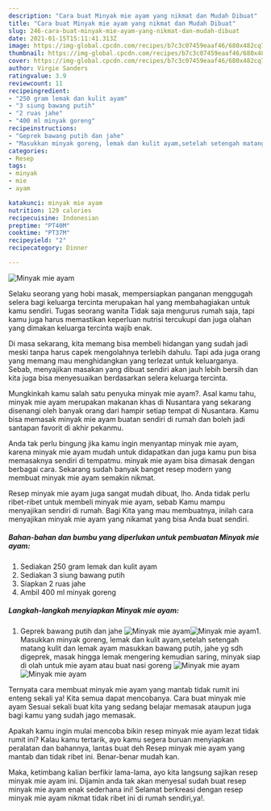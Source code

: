 ```yaml
---
description: "Cara buat Minyak mie ayam yang nikmat dan Mudah Dibuat"
title: "Cara buat Minyak mie ayam yang nikmat dan Mudah Dibuat"
slug: 246-cara-buat-minyak-mie-ayam-yang-nikmat-dan-mudah-dibuat
date: 2021-01-15T15:11:41.313Z
image: https://img-global.cpcdn.com/recipes/b7c3c07459eaaf46/680x482cq70/minyak-mie-ayam-foto-resep-utama.jpg
thumbnail: https://img-global.cpcdn.com/recipes/b7c3c07459eaaf46/680x482cq70/minyak-mie-ayam-foto-resep-utama.jpg
cover: https://img-global.cpcdn.com/recipes/b7c3c07459eaaf46/680x482cq70/minyak-mie-ayam-foto-resep-utama.jpg
author: Virgie Sanders
ratingvalue: 3.9
reviewcount: 11
recipeingredient:
- "250 gram lemak dan kulit ayam"
- "3 siung bawang putih"
- "2 ruas jahe"
- "400 ml minyak goreng"
recipeinstructions:
- "Geprek bawang putih dan jahe"
- "Masukkan minyak goreng, lemak dan kulit ayam,setelah setengah matang kulit dan lemak ayam masukkan bawang putih, jahe yg sdh digeprek, masak hingga lemak mengering kemudian saring, minyak siap di olah untuk mie ayam atau buat nasi goreng"
categories:
- Resep
tags:
- minyak
- mie
- ayam

katakunci: minyak mie ayam 
nutrition: 129 calories
recipecuisine: Indonesian
preptime: "PT40M"
cooktime: "PT37M"
recipeyield: "2"
recipecategory: Dinner

---
```



![Minyak mie ayam](https://img-global.cpcdn.com/recipes/b7c3c07459eaaf46/680x482cq70/minyak-mie-ayam-foto-resep-utama.jpg)

Selaku seorang yang hobi masak, mempersiapkan panganan menggugah selera bagi keluarga tercinta merupakan hal yang membahagiakan untuk kamu sendiri. Tugas seorang  wanita Tidak saja mengurus rumah saja, tapi kamu juga harus memastikan keperluan nutrisi tercukupi dan juga olahan yang dimakan keluarga tercinta wajib enak.

Di masa  sekarang, kita memang bisa membeli hidangan yang sudah jadi meski tanpa harus capek mengolahnya terlebih dahulu. Tapi ada juga orang yang memang mau menghidangkan yang terlezat untuk keluarganya. Sebab, menyajikan masakan yang dibuat sendiri akan jauh lebih bersih dan kita juga bisa menyesuaikan berdasarkan selera keluarga tercinta. 



Mungkinkah kamu salah satu penyuka minyak mie ayam?. Asal kamu tahu, minyak mie ayam merupakan makanan khas di Nusantara yang sekarang disenangi oleh banyak orang dari hampir setiap tempat di Nusantara. Kamu bisa memasak minyak mie ayam buatan sendiri di rumah dan boleh jadi santapan favorit di akhir pekanmu.

Anda tak perlu bingung jika kamu ingin menyantap minyak mie ayam, karena minyak mie ayam mudah untuk didapatkan dan juga kamu pun bisa memasaknya sendiri di tempatmu. minyak mie ayam bisa dimasak dengan berbagai cara. Sekarang sudah banyak banget resep modern yang membuat minyak mie ayam semakin nikmat.

Resep minyak mie ayam juga sangat mudah dibuat, lho. Anda tidak perlu ribet-ribet untuk membeli minyak mie ayam, sebab Kamu mampu menyajikan sendiri di rumah. Bagi Kita yang mau membuatnya, inilah cara menyajikan minyak mie ayam yang nikamat yang bisa Anda buat sendiri.

<!--inarticleads1-->

##### Bahan-bahan dan bumbu yang diperlukan untuk pembuatan Minyak mie ayam:

1. Sediakan 250 gram lemak dan kulit ayam
1. Sediakan 3 siung bawang putih
1. Siapkan 2 ruas jahe
1. Ambil 400 ml minyak goreng




<!--inarticleads2-->

##### Langkah-langkah menyiapkan Minyak mie ayam:

1. Geprek bawang putih dan jahe
<img src="https://img-global.cpcdn.com/steps/568e40f201b566a2/160x128cq70/minyak-mie-ayam-langkah-memasak-1-foto.jpg" alt="Minyak mie ayam"><img src="https://img-global.cpcdn.com/steps/537042ccaa6465c7/160x128cq70/minyak-mie-ayam-langkah-memasak-1-foto.jpg" alt="Minyak mie ayam">1. Masukkan minyak goreng, lemak dan kulit ayam,setelah setengah matang kulit dan lemak ayam masukkan bawang putih, jahe yg sdh digeprek, masak hingga lemak mengering kemudian saring, minyak siap di olah untuk mie ayam atau buat nasi goreng
<img src="https://img-global.cpcdn.com/steps/711ecc8ad40d4456/160x128cq70/minyak-mie-ayam-langkah-memasak-2-foto.jpg" alt="Minyak mie ayam"><img src="https://img-global.cpcdn.com/steps/ef4c51847062ece6/160x128cq70/minyak-mie-ayam-langkah-memasak-2-foto.jpg" alt="Minyak mie ayam">



Ternyata cara membuat minyak mie ayam yang mantab tidak rumit ini enteng sekali ya! Kita semua dapat mencobanya. Cara buat minyak mie ayam Sesuai sekali buat kita yang sedang belajar memasak ataupun juga bagi kamu yang sudah jago memasak.

Apakah kamu ingin mulai mencoba bikin resep minyak mie ayam lezat tidak rumit ini? Kalau kamu tertarik, ayo kamu segera buruan menyiapkan peralatan dan bahannya, lantas buat deh Resep minyak mie ayam yang mantab dan tidak ribet ini. Benar-benar mudah kan. 

Maka, ketimbang kalian berfikir lama-lama, ayo kita langsung sajikan resep minyak mie ayam ini. Dijamin anda tak akan menyesal sudah buat resep minyak mie ayam enak sederhana ini! Selamat berkreasi dengan resep minyak mie ayam nikmat tidak ribet ini di rumah sendiri,ya!.

